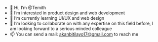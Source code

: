 - 👋 Hi, I’m @Temith
- 👀 I’m interested in product design and web development
- 🌱 I’m currently learning UI/UX and web design
- 💞️ I’m looking to collaborate on with any expertise on this field before, I am looking forward to a serious minded colleague 
- 📫 You can send a mail: akanbitilayo17@gmail.com to reach me

<!---
Temith/Temith is a ✨ special ✨ repository because its `README.md` (this file) appears on your GitHub profile.
You can click the Preview link to take a look at your changes.
--->
